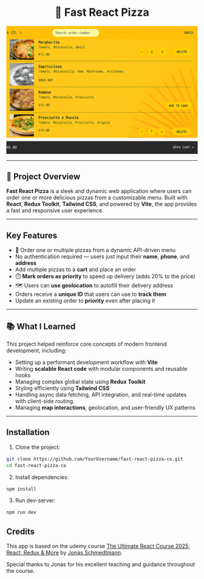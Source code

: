 <h1 align="center">🍕 Fast React Pizza </h1>

<a align="center" href="https://zafast-pizza.netlify.app"> 
    <img src="./public/overview.png" alt="Fast React Pizza" />
</a>

---

## 🚀 Project Overview

**Fast React Pizza** is a sleek and dynamic web application where users can order one or more delicious pizzas from a customizable menu. Built with **React**, **Redux Toolkit**, **Tailwind CSS**, and powered by **Vite**, the app provides a fast and responsive user experience.

---

## Key Features

- 🍕 Order one or multiple pizzas from a dynamic API-driven menu
- No authentication required — users just input their **name**, **phone**, and **address**
- Add multiple pizzas to a **cart** and place an order
- ⏱️ **Mark orders as priority** to speed up delivery (adds 20% to the price)
- 🗺️ Users can **use geolocation** to autofill their delivery address
- Orders receive a **unique ID** that users can use to **track them**
- Update an existing order to **priority** even after placing it
---

## 📚 What I Learned

This project helped reinforce core concepts of modern frontend development, including:

- Setting up a performant development workflow with **Vite**
- Writing **scalable React code** with modular components and reusable hooks
- Managing complex global state using **Redux Toolkit**
- Styling efficiently using **Tailwind CSS**
- Handling async data fetching, API integration, and real-time updates with client-side routing.
- Managing **map interactions**, geolocation, and user-friendly UX patterns

---

## Installation

1. Clone the project:
```bash
git clone https://github.com/YourUsername/fast-react-pizza-co.git
cd fast-react-pizza-co
```

2. Install dependencies:
```bash
npm install
```

3. Run dev-server:
```bash
npm run dev
```

## Credits

This app is based on the udemy course [The Ultimate React Course 2025: React, Redux & More](https://www.udemy.com/course/the-ultimate-react-course) by [Jonas Schmedtmann](https://twitter.com/jonasschmedtman).

Special thanks to Jonas for his excellent teaching and guidance throughout the course.